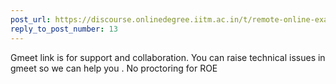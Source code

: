 ```yaml
---
post_url: https://discourse.onlinedegree.iitm.ac.in/t/remote-online-exam-tds-jan-2025/168832/27
reply_to_post_number: 13
---
```

Gmeet link is for support and collaboration. You can raise technical issues in gmeet so we can help you . No proctoring for ROE